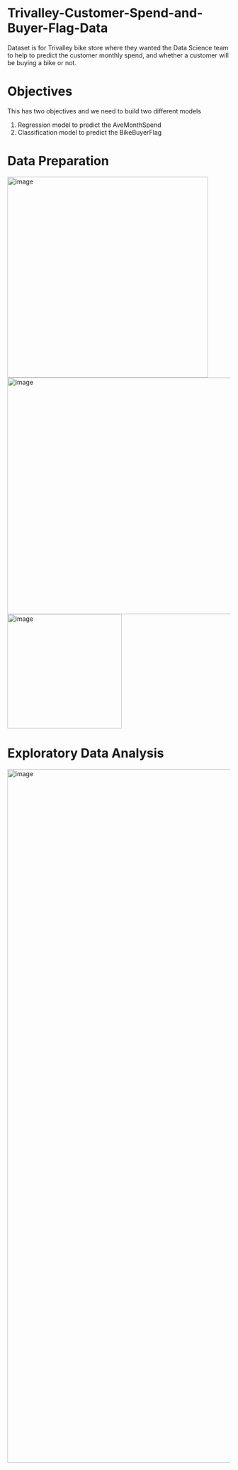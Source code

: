 # Trivalley-Customer-Spend-and-Buyer-Flag-Data

Dataset is for Trivalley bike store where they wanted the Data Science team to help to predict the customer monthly spend, and whether a customer will be buying a bike or not.

# Objectives
This has two objectives and we need to build two different models
1. Regression model to predict the AveMonthSpend
2. Classification model to predict the BikeBuyerFlag

# Data Preparation

<img width="453" alt="image" src="https://user-images.githubusercontent.com/48637798/148439575-2abcd3c0-a764-4c84-9f2b-5d06c6453ada.png">

<img width="534" alt="image" src="https://user-images.githubusercontent.com/48637798/148438423-85bcf45b-af92-470c-98e6-634de7e6d899.png">

<img width="258" alt="image" src="https://user-images.githubusercontent.com/48637798/148438692-bc7f1154-0940-4531-99dd-55bb26c2f0fa.png">

# Exploratory Data Analysis


<img width="1566" alt="image" src="https://user-images.githubusercontent.com/48637798/148439429-f72e6e70-07ec-4e92-8c1b-7a7a7d0d8b95.png">






